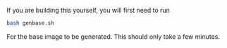 If you are building this yourself, you will first need to run

```sh
bash genbase.sh
```

For the base image to be generated. This should only take a few minutes.